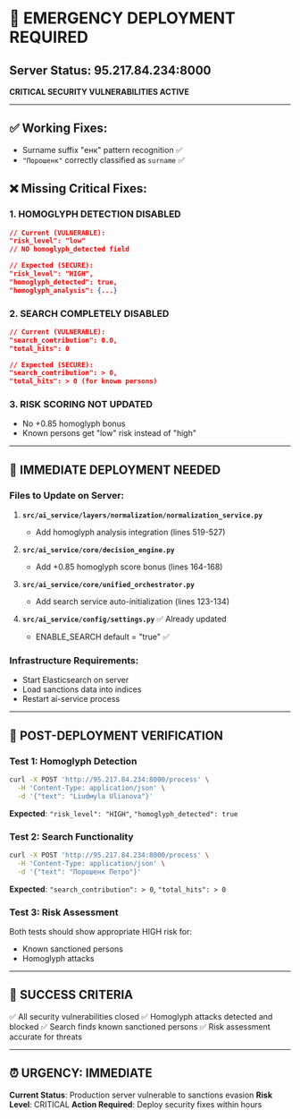 # 🚨 EMERGENCY DEPLOYMENT REQUIRED

## Server Status: 95.217.84.234:8000
**CRITICAL SECURITY VULNERABILITIES ACTIVE**

---

## ✅ Working Fixes:
- Surname suffix "енк" pattern recognition ✅
- `"Порошенк"` correctly classified as `surname` ✅

## ❌ Missing Critical Fixes:

### 1. **HOMOGLYPH DETECTION DISABLED**
```json
// Current (VULNERABLE):
"risk_level": "low"
// NO homoglyph_detected field

// Expected (SECURE):
"risk_level": "HIGH",
"homoglyph_detected": true,
"homoglyph_analysis": {...}
```

### 2. **SEARCH COMPLETELY DISABLED**
```json
// Current (VULNERABLE):
"search_contribution": 0.0,
"total_hits": 0

// Expected (SECURE):
"search_contribution": > 0,
"total_hits": > 0 (for known persons)
```

### 3. **RISK SCORING NOT UPDATED**
- No +0.85 homoglyph bonus
- Known persons get "low" risk instead of "high"

---

## 🚀 IMMEDIATE DEPLOYMENT NEEDED

### Files to Update on Server:

1. **`src/ai_service/layers/normalization/normalization_service.py`**
   - Add homoglyph analysis integration (lines 519-527)

2. **`src/ai_service/core/decision_engine.py`**
   - Add +0.85 homoglyph score bonus (lines 164-168)

3. **`src/ai_service/core/unified_orchestrator.py`**
   - Add search service auto-initialization (lines 123-134)

4. **`src/ai_service/config/settings.py`** ✅ Already updated
   - ENABLE_SEARCH default = "true" ✅

### Infrastructure Requirements:
- Start Elasticsearch on server
- Load sanctions data into indices
- Restart ai-service process

---

## 🧪 POST-DEPLOYMENT VERIFICATION

### Test 1: Homoglyph Detection
```bash
curl -X POST 'http://95.217.84.234:8000/process' \
  -H 'Content-Type: application/json' \
  -d '{"text": "Liudмуlа Uliаnоvа"}'
```
**Expected**: `"risk_level": "HIGH"`, `"homoglyph_detected": true`

### Test 2: Search Functionality
```bash
curl -X POST 'http://95.217.84.234:8000/process' \
  -H 'Content-Type: application/json' \
  -d '{"text": "Порошенк Петро"}'
```
**Expected**: `"search_contribution": > 0`, `"total_hits": > 0`

### Test 3: Risk Assessment
Both tests should show appropriate HIGH risk for:
- Known sanctioned persons
- Homoglyph attacks

---

## 🎯 SUCCESS CRITERIA

✅ All security vulnerabilities closed
✅ Homoglyph attacks detected and blocked
✅ Search finds known sanctioned persons
✅ Risk assessment accurate for threats

---

## ⏰ URGENCY: IMMEDIATE

**Current Status**: Production server vulnerable to sanctions evasion
**Risk Level**: CRITICAL
**Action Required**: Deploy security fixes within hours